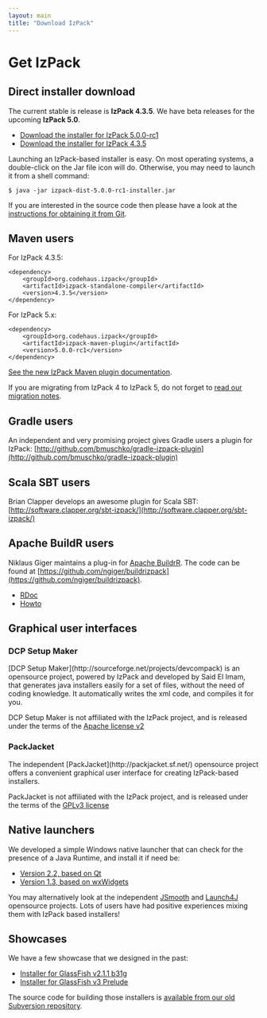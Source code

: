 ```yaml
---
layout: main
title: "Download IzPack"
---
```


<div class="page-header">
  <h1>Get IzPack</h1>
</div>

## Direct installer download

The current stable is release is **IzPack 4.3.5**.
We have beta releases for the upcoming **IzPack 5.0**.

* [Download the installer for IzPack 5.0.0-rc1](http://dist.codehaus.org/izpack/releases/5.0.0-rc1/izpack-dist-5.0.0-rc1-installer.jar)
* [Download the installer for IzPack 4.3.5](http://dist.codehaus.org/izpack/releases/4.3.5/IzPack-install-4.3.5.jar)

Launching an IzPack-based installer is easy. On most operating systems, a double-click on the Jar file icon will do. Otherwise, you may need to launch it from a shell command:

    $ java -jar izpack-dist-5.0.0-rc1-installer.jar

If you are interested in the source code then please have a look at the [instructions for obtaining it from Git](/developers/).

## Maven users

For IzPack 4.3.5:

    <dependency>
        <groupId>org.codehaus.izpack</groupId>
        <artifactId>izpack-standalone-compiler</artifactId>
        <version>4.3.5</version>
    </dependency>

For IzPack 5.x:

    <dependency>
        <groupId>org.codehaus.izpack</groupId>
        <artifactId>izpack-maven-plugin</artifactId>
        <version>5.0.0-rc1</version>
    </dependency>

[See the new IzPack Maven plugin documentation](http://izpack.codehaus.org/izpack-maven-plugin/).

If you are migrating from IzPack 4 to IzPack 5, do not forget to [read our migration notes](http://docs.codehaus.org/display/IZPACK/Upgrading+from+IzPack+4.3+to+5.0).

## Gradle users

An independent and very promising project gives Gradle users a plugin for IzPack: [http://github.com/bmuschko/gradle-izpack-plugin](http://github.com/bmuschko/gradle-izpack-plugin)

## Scala SBT users

Brian Clapper develops an awesome plugin for Scala SBT: [http://software.clapper.org/sbt-izpack/](http://software.clapper.org/sbt-izpack/)

## Apache BuildR users

Niklaus Giger maintains a plug-in for [Apache BuildrR](http://buildr.apache.org/). The code can be found at [https://github.com/ngiger/buildrizpack](https://github.com/ngiger/buildrizpack).

* [RDoc](http://ngiger.dyndns.org/jenkins/job/buildrizpack/lastSuccessfulBuild/artifact/rdoc/README_rdoc.html)
* [Howto](https://cwiki.apache.org/confluence/display/BUILDR/How+to+build+an+IzPack+installer)

## Graphical user interfaces

<h3>DCP Setup Maker</h3>
[DCP Setup Maker](http://sourceforge.net/projects/devcompack) is an opensource project, powered by IzPack and developed by Said El Imam,
that generates java installers easily for a set of files, without the need of coding knowledge.
It automatically writes the xml code, and compiles it for you.

DCP Setup Maker is not affiliated with the IzPack project, and is released under the terms of the [Apache license v2](http://www.apache.org/licenses/LICENSE-2.0.html)

<h3>PackJacket</h3>
The independent [PackJacket](http://packjacket.sf.net/) opensource project offers a convenient graphical user interface for creating IzPack-based installers.

PackJacket is not affiliated with the IzPack project, and is released under the terms of the [GPLv3 license](http://www.gnu.org/licenses/gpl.html)

## Native launchers

We developed a simple Windows native launcher that can check for the presence of a Java Runtime, and install it if need be:

* [Version 2.2, based on Qt](http://dist.codehaus.org/izpack/native-launcher/izpack-launcher-2.2.zip)
* [Version 1.3, based on wxWidgets](http://dist.codehaus.org/izpack/native-launcher/izpack-launcher-1.3.zip)

You may alternatively look at the independent [JSmooth](http://jsmooth.sourceforge.net/) and [Launch4J](http://launch4j.sourceforge.net/) opensource projects. Lots of users have had positive experiences mixing them with IzPack based installers!

## Showcases

We have a few showcase that we designed in the past:

* [Installer for GlassFish v2.1.1 b31g](http://dist.codehaus.org/izpack/showcases/glassfish-install-v2.1.1-b31g.jar)
* [Installer for GlassFish v3 Prelude](http://dist.codehaus.org/izpack/showcases/glassfish-v3-prelude-install.jar)

The source code for building those installers is [available from our old Subversion repository](http://svn.codehaus.org/izpack-svn/izpack-showcases/).
